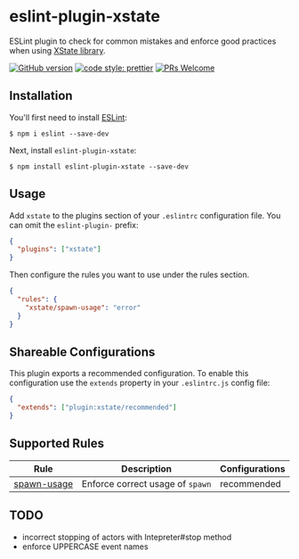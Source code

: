 # eslint-plugin-xstate

ESLint plugin to check for common mistakes and enforce good practices when using [XState library](https://xstate.js.org/).

[![GitHub version](https://badge.fury.io/gh/Naereen%2FStrapDown.js.svg)](https://github.com/Naereen/StrapDown.js)
[![code style: prettier](https://img.shields.io/badge/code_style-prettier-ff69b4.svg)](https://github.com/prettier/prettier)
[![PRs Welcome](https://img.shields.io/badge/PRs-welcome-brightgreen.svg?style=flat-square)](http://makeapullrequest.com)

## Installation

You'll first need to install [ESLint](http://eslint.org):

```
$ npm i eslint --save-dev
```

Next, install `eslint-plugin-xstate`:

```
$ npm install eslint-plugin-xstate --save-dev
```

## Usage

Add `xstate` to the plugins section of your `.eslintrc` configuration file. You can omit the `eslint-plugin-` prefix:

```json
{
  "plugins": ["xstate"]
}
```

Then configure the rules you want to use under the rules section.

```json
{
  "rules": {
    "xstate/spawn-usage": "error"
  }
}
```

## Shareable Configurations

This plugin exports a recommended configuration. To enable this configuration use the `extends` property in your `.eslintrc.js` config file:

```json
{
  "extends": ["plugin:xstate/recommended"]
}
```

## Supported Rules

| Rule                                     | Description                      | Configurations |
| ---------------------------------------- | -------------------------------- | -------------- |
| [spawn-usage](docs/rules/spawn-usage.md) | Enforce correct usage of `spawn` | recommended    |

## TODO

- incorrect stopping of actors with Intepreter#stop method
- enforce UPPERCASE event names

